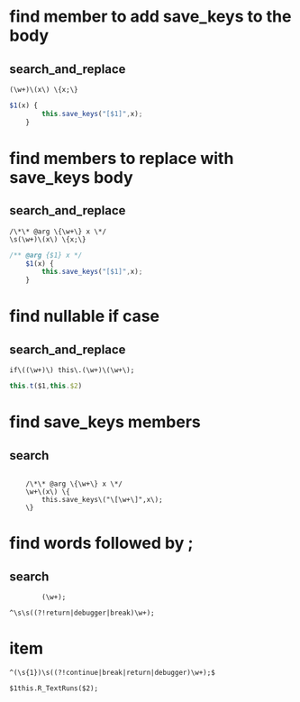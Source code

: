 # find member to add save_keys to the body
## search_and_replace
```regexp
(\w+)\(x\) \{x;\}
```
```js
$1(x) {
		this.save_keys("[$1]",x);
	}
```
# find members to replace with save_keys body
## search_and_replace
```regexp
/\*\* @arg \{\w+\} x \*/
\s(\w+)\(x\) \{x;\}
```
```js
/** @arg {$1} x */
	$1(x) {
		this.save_keys("[$1]",x);
	}
```
# find nullable if case
## search_and_replace
```regexp
if\((\w+)\) this\.(\w+)\(\w+\);
```
```js
this.t($1,this.$2)
```
# find save_keys members
## search
```regexp

	/\*\* @arg \{\w+\} x \*/
	\w+\(x\) \{
		this.save_keys\("\[\w+\]",x\);
	\}
```
# find words followed by ;
## search
```regexp
		(\w+);
```
```regexp
^\s\s((?!return|debugger|break)\w+);
```
# item
```regexp
^(\s{1})\s((?!continue|break|return|debugger)\w+);$
```
```
$1this.R_TextRuns($2);
```